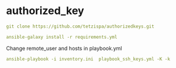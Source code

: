 # authorized_key


```yml
git clone https://github.com/tetzispa/authorizedkeys.git

ansible-galaxy install -r requirements.yml
```
Change remote_user and hosts in playbook.yml
```yml
ansible-playbook -i inventory.ini  playbook_ssh_keys.yml -K -k
```

